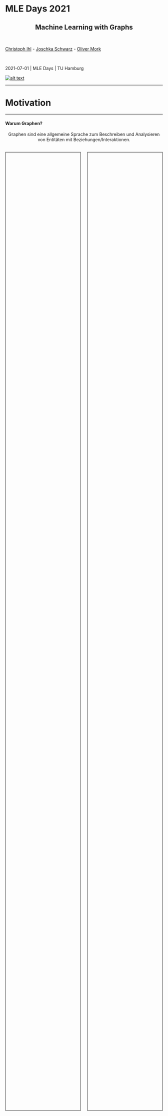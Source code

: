 <style>
/*Slide Container*/
.slide-container {
    width:     100%;
    height:    100%;
    display:   flex;
    flex-wrap: wrap; /*line break the boxes*/
}

/*Slide Container TOP (for content)*/
.slide-container-top {
    display:flex;
    flex-wrap: wrap; /*line break the boxes*/
    width:100%; 
    height:78%;
}
/*Flex Direction of content boxes*/
.horizontal { flex-direction:row; }
.horizontal>*:not(:first-of-type)  { margin-left: 20px; }
.vertical { flex-direction:column; }
.vertical>*:not(:first-of-type)  { 
  margin-top: 20px; 
  padding:0 10px 0 10px !important;
}

/*Slide Container BOTTOM (for spacing)*/
.slide-container-bottom {
    flex: 1 1 10%;
    height:22%;
}
/*Content Box*/
.slide-box {
    flex: 1 0;
    overflow: auto;
    padding:10px;
}
/*Control number of rows*/
.flex-basis-40 {
  flex-basis: 40%
}
/*Control height*/
.height-50 {
  height: 40%;
}
/*Set Shadow*/
.shadow {
  box-shadow: 5px 5px 5px grey;
}
/*Settings for Inside (Text) boxes*/
.box-text {
  padding:20px;
}
/*Settings for Lists*/
.square-list {
  list-style: square !important;
}
/*Settings for Image in Box*/
.box-img {
  height: 100%;
  background-repeat: no-repeat;
  background-position: center, center;
  background-size:contain;
}
/*Optional grey frame border*/
.frame {
  border: 2px solid grey;
}
/*GRID layout*/
.grid-layout {
  height:100%;
  width:100%;
  display: grid;
  grid-template-columns: 1fr 1fr 1fr; /*layout*/
  grid-auto-rows: 1fr; /*same height*/
  grid-gap: 10px;
}
/*Show only part of headline in the TOC-Progress*/
.h-wrap {
  margin-bottom:2rem;
}
.h-wrap h2 {
  display: inline !important;
 }
</style>
<!-- .slide: class="align-center" -->
  
  <!-- .slide: data-state="no-toc-progress" --> <!-- don't show toc progress bar on this slide -->

# MLE Days 2021
<!-- .element: class="no-toc-progress" --> <!-- slide not in toc progress bar -->


<h2 style="text-align: center;">Machine Learning with Graphs</h2>

<br> 

[Christoph Ihl][1] - [Joschka Schwarz][2] - [Oliver Mork][3]

<br> 


2021-07-01 | MLE Days | TU Hamburg


[![alt text](img/logo.png)](https://www.startupengineer.io) <!-- .element: class="logo" -->


[1]: https://www.startupengineer.io/authors/ihl/
[2]: https://www.startupengineer.io/authors/schwarz/
[3]: https://www.startupengineer.io/authors/mork/
<!-- [2]: https://www.tuhh.de/alt/sdw -->


----  ----

<!-- .slide: class="align-center" -->

# Motivation

----

<!-- .slide: class="align-top" -->

#### Warum Graphen?


<p style="text-align:center">Graphen sind eine allgemeine Sprache zum Beschreiben und Analysieren von Entitäten mit Beziehungen/Interaktionen.</p>
<br>
<div class="slide-container">
        <!--- Slide container (TOP) --->
        <div class="slide-container-top horizontal">
          <!--- Content Box (1) --->
          <div class="slide-box frame">
            <!--- IMAGE --->
            <div class="box-img" style="background-image: url(img/01_motivation/02_svg/graph_entities.svg); background-size:80%;"></div>
          </div>
          <!--- Content Box (2) --->
          <div class="slide-box frame">
            <!--- IMAGE --->
            <div class="box-img" style="background-image: url(img/01_motivation/02_svg/graph_entities_connected.svg); background-size:80%;"></div>
          </div>
        </div>
        <!--- Slide container (BOTTOM / SPACING) --->
        <div class="slide-container-bottom"></div>
</div>

----

<!-- .slide: class="align-top" -->

#### Viele Arten von Daten sind Graphen (1)

<div class="slide-container">
  <div class="slide-container-top">
    <div class="grid-layout">
        <!--- Box 1 --->
        <div class="slide-box frame">
          <div class="box-img" style="margin:20px; background-image: url(img/01_motivation/02_svg/event_graph.svg); height:70%;"></div>
          <div style="display:flex; align-items:center; justify-content: center;">Event Graphs</div>
        </div>
        <!--- Box 2 --->
        <div class="slide-box frame">
          <div class="box-img" style="margin:20px; background-image: url(img/01_motivation/03_png/computer_network.png); height:70%;"></div>
          <div style="display:flex; align-items:center; justify-content: center;">Computer Netzwerke</div>
        </div>
        <!--- Box 3 --->
        <div class="slide-box frame">
          <div class="box-img" style="margin:20px; background-image: url(img/01_motivation/02_svg/particle_network.svg); height:70%;"></div>
          <div style="display:flex; align-items:center; justify-content: center;">Partikel Netzwerke</div>
        </div>
        <!--- Box 4 --->
        <div class="slide-box frame">
          <div class="box-img" style="margin:20px; background-image: url(img/01_motivation/02_svg/food_web.svg); height:70%;"></div>
          <div style="display:flex; align-items:center; justify-content: center;">Nahrungsnetze</div>
        </div>
        <!--- Box 5 --->
        <div class="slide-box frame">
          <div class="box-img" style="margin:20px; background-image: url(img/01_motivation/03_png/disease_pathway.png); height:70%;"></div>
          <div style="display:flex; align-items:center; justify-content: center;">Übertragungswege (Krankheiten)</div>
        </div>
        <!--- Box 6 --->
        <div class="slide-box frame">
          <div class="box-img" style="margin:20px; background-image: url(img/01_motivation/02_svg/sbahn_hh.svg); height:70%;"></div>
          <div style="display:flex; align-items:center; justify-content: center;">U-Bahn Netzwerke</div>
        </div>
    </div>
  </div>
  <div class="slide-container-bottom">
  </div>
</div>

----

<!-- .slide: class="align-top" -->
            
#### Viele Arten von Daten sind Graphen (2)

<div class="slide-container">
  <div class="slide-container-top">
    <div class="grid-layout">
        <!--- Box 1 --->
        <div class="slide-box frame">
          <div class="box-img" style="margin:20px; background-image: url(img/01_motivation/02_svg/social_network.svg); height:70%;"></div>
          <div style="display:flex; align-items:center; justify-content: center;">Soziale Netzwerke</div>
        </div>
        <!--- Box 2 --->
        <div class="slide-box frame">
          <div class="box-img" style="margin:20px; background-image: url(img/01_motivation/03_png/economic_network3.png); height:70%;"></div>
          <div style="display:flex; align-items:center; justify-content: center;">Ökonomische Netzwerke</div>
        </div>
        <!--- Box 3 --->
        <div class="slide-box frame">
          <div class="box-img" style="margin:20px; background-image: url(img/01_motivation/03_png/communication_network.png); height:70%;"></div>
          <div style="display:flex; align-items:center; justify-content: center;">Kommunikationsnetzwerke</div>
        </div>
        <!--- Box 4 --->
        <div class="slide-box frame">
          <div class="box-img" style="margin:20px; background-image: url(img/01_motivation/02_svg/citation_network.svg); height:70%;"></div>
          <div style="display:flex; align-items:center; justify-content: center;">Zitationsnetzwerke</div>
        </div>
        <!--- Box 5 --->
        <div class="slide-box frame">
          <div class="box-img" style="margin:20px; background-image: url(img/01_motivation/03_png/neurons.png); height:70%;"></div>
          <div style="display:flex; align-items:center; justify-content: center;">Netzwerk von Neuronen</div>
        </div>
        <!--- Box 6 --->
        <div class="slide-box frame">
          <div class="box-img" style="margin:20px; background-image: url(img/01_motivation/03_png/internet2.png); height:70%;"></div>
          <div style="display:flex; align-items:center; justify-content: center;">Internet</div>
        </div>
    </div>
  </div>
  <div class="slide-container-bottom">
  </div>
</div>

----

<!-- .slide: class="align-top" -->

#### Viele Arten von Daten sind Graphen (3)

<div class="slide-container">
  <div class="slide-container-top">
    <div class="grid-layout">
        <!--- Box 1 --->
        <div class="slide-box frame">
          <div class="box-img" style="margin:20px; background-image: url(img/01_motivation/02_svg/knowledge_graph.svg); height:70%;"></div>
          <div style="display:flex; align-items:center; justify-content: center;">Wissensgraphen</div>
        </div>
        <!--- Box 2 --->
        <div class="slide-box frame">
          <div class="box-img" style="margin:20px; background-image: url(img/01_motivation/02_svg/molecules.svg); height:70%;"></div>
          <div style="display:flex; align-items:center; justify-content: center;">Moleküle</div>
        </div>
        <!--- Box 3 --->
        <div class="slide-box frame">
          <div class="box-img" style="margin:20px; background-image: url(img/01_motivation/02_svg/code_graph.svg); height:70%;"></div>
          <div style="display:flex; align-items:center; justify-content: center;">Code Graphen</div>
        </div>
        <!--- Box 4 --->
        <div class="slide-box frame">
          <div class="box-img" style="margin:20px; background-image: url(img/01_motivation/02_svg/dolphin_triangle_mesh.svg); height:70%;"></div>
          <div style="display:flex; align-items:center; justify-content: center;">3D Shapes</div>
        </div>
        <!--- Box 5 --->
        <div class="slide-box frame">
          <div class="box-img" style="margin:20px; background-image: url(img/01_motivation/03_png/scene_graph2.png); height:70%;"></div>
          <div style="display:flex; align-items:center; justify-content: center;">Scene graphs</div>
        </div>
        <!--- Box 6 --->
        <div class="slide-box frame">
          <div class="box-img" style="margin:20px; background-image: url(img/01_motivation/03_png/regulatory_network2.png); height:70%;"></div>
          <div style="display:flex; align-items:center; justify-content: center;">Gen regulatory network</div>
        </div>
    </div>
  </div>
  <div class="slide-container-bottom">
  </div>
</div>


----

<!-- .slide: class="align-top" -->

#### WebP Test

<div class="slide-container">
  <div class="slide-container-top">
    <div class="grid-layout">
        <!--- Box 1 --->
        <div class="slide-box frame">
          <div class="box-img" style="margin:20px; background-image: url(img/graph.webp); height:70%;"></div>
          <div style="display:flex; align-items:center; justify-content: center;">Wissensgraphen</div>
        </div>
        <!--- Box 2 --->
        <div class="slide-box frame">
          <div class="box-img" style="margin:20px; background-image: url(img/graph.webp); height:70%;"></div>
          <div style="display:flex; align-items:center; justify-content: center;">Moleküle</div>
        </div>
        <!--- Box 3 --->
        <div class="slide-box frame">
          <div class="box-img" style="margin:20px; background-image: url(img/graph.webp); height:70%;"></div>
          <div style="display:flex; align-items:center; justify-content: center;">Code Graphen</div>
        </div>
        <!--- Box 4 --->
        <div class="slide-box frame">
          <div class="box-img" style="margin:20px; background-image: url(img/graph.webp); height:70%;"></div>
          <div style="display:flex; align-items:center; justify-content: center;">Zitationsnetzwerke</div>
        </div>
        <!--- Box 5 --->
        <div class="slide-box frame">
          <div class="box-img" style="margin:20px; background-image: url(img/graph.webp); height:70%;"></div>
          <div style="display:flex; align-items:center; justify-content: center;">Scene graphs</div>
        </div>
        <!--- Box 6 --->
        <div class="slide-box frame">
          <div class="box-img" style="margin:20px; background-image: url(img/graph.webp); height:70%;"></div>
          <div style="display:flex; align-items:center; justify-content: center;">Gen regulatory network</div>
        </div>
    </div>
  </div>
  <div class="slide-container-bottom">
  </div>
</div>


----

<!-- .slide: class="align-top" -->

#### Modern ML Toolbox

<style>
.grid-containerDNN {
  width:100%;
  height:100%;
  display: grid;
  grid-template-columns: 1fr 1fr 1fr 1fr;
  grid-template-rows: 0.5fr 1fr auto;
  gap: 15px 15px;
  grid-template-areas:
    "P1 P2 P3 P4"
    "DNN DNN DNN DNN"
    "subtext subtext subtext subtext";
}

.P1 { grid-area: P1; }
.P2 { grid-area: P2; }
.P3 { grid-area: P3; }
.P4 { grid-area: P4; }
.DNN { grid-area: DNN; }
.subtext { grid-area: subtext; }

</style>

<div class="slide-container">
        <!--- Slide container (TOP) --->
        <div class="slide-container-top vertical">
          <div class="grid-containerDNN">
            <div class="P1">
              <div class="box-img" style="margin:10px; background-image: url(img/02_dl/03_png/01.png); height:70%;"></div>
              <div style="display:flex; align-items:center; justify-content: center;">Christoph</div>
            </div>
            <div class="P2">
              <div class="box-img" style="margin:10px; background-image: url(img/02_dl/03_png/02.png); height:70%;"></div>
              <div style="display:flex; align-items:center; justify-content: center;">Patterns of local contrast</div>
            </div>
            <div class="P3">
              <div class="box-img" style="margin:10px; background-image: url(img/02_dl/03_png/03.png); height:70%;"></div>
              <div style="display:flex; align-items:center; justify-content: center;">Face features</div>
            </div>
            <div class="P4">
              <div class="box-img" style="margin:10px; background-image: url(img/02_dl/03_png/04.png); height:70%;"></div>
              <div style="display:flex; align-items:center; justify-content: center;">Face</div>
            </div>
            <div class="DNN box-img" style="background-image: url(img/02_dl/02_svg/dnn_sphere.svg);"></div>
            <div class="subtext" style="text-align:center;">Modern deep learning toolbox is designed for simple sequences & grids</div>
          </div>
        </div>
        <!--- Slide container (BOTTOM / SPACING) --->
        <div class="slide-container-bottom"></div>
</div>

----

<!-- .slide: class="align-top" -->

#### Modern ML Toolbox

<style>
.grid-containerDNN {
  width:100%;
  height:100%;
  display: grid;
  grid-template-columns: 1fr 1fr 1fr 1fr;
  grid-template-rows: 0.5fr 1fr auto;
  gap: 15px 15px;
  grid-template-areas:
    "P1 P2 P3 P4"
    "DNN DNN DNN DNN"
    "subtext subtext subtext subtext";
}

.P1 { grid-area: P1; }
.P2 { grid-area: P2; }
.P3 { grid-area: P3; }
.P4 { grid-area: P4; }
.DNN { grid-area: DNN; }
.subtext { grid-area: subtext; }

</style>

<div class="slide-container">
        <!--- Slide container (TOP) --->
        <div class="slide-container-top vertical">
          <div class="grid-containerDNN">
            <div class="P1">
              <div class="box-img" style="margin:10px; background-image: url(img/02_dl/03_png/01.png); height:70%;"></div>
              <div style="display:flex; align-items:center; justify-content: center;">Christoph</div>
            </div>
            <div class="P2">
              <div class="box-img" style="margin:10px; background-image: url(img/02_dl/03_png/02.png); height:70%;"></div>
              <div style="display:flex; align-items:center; justify-content: center;">Patterns of local contrast</div>
            </div>
            <div class="P3">
              <div class="box-img" style="margin:10px; background-image: url(img/02_dl/03_png/03.png); height:70%;"></div>
              <div style="display:flex; align-items:center; justify-content: center;">Face features</div>
            </div>
            <div class="P4">
              <div class="box-img" style="margin:10px; background-image: url(img/02_dl/03_png/04.png); height:70%;"></div>
              <div style="display:flex; align-items:center; justify-content: center;">Face</div>
            </div>
            <div class="DNN box-img" style="background-image: url(img/02_dl/02_svg/dnn.svg);"></div>
            <div class="subtext" style="text-align:center;">Modern deep learning toolbox is designed for simple sequences & grids</div>
          </div>
        </div>
        <!--- Slide container (BOTTOM / SPACING) --->
        <div class="slide-container-bottom"></div>
</div>

----  ----

<!-- .slide: class="align-top" -->

#### TESTTEST

<div class="slide-container">
        <!--- Slide container (TOP) --->
        <div class="slide-container-top vertical">
          <!--- IFrAME --->
          <iframe src="coediting_network.html" width="100%" height="100%">asd</iframe>
        </div>
        <!--- Slide container (BOTTOM / SPACING) --->
        <div class="slide-container-bottom"></div>
</div>

----  ----

<!-- .slide: class="align-top" -->

#### Can Software Developer Boost Corporate Value? Accepted accounting principles often fail to capture the value of intangible capital

<div class="slide-container">
  <!--- Slide container (TOP) --->
  <div class="slide-container-top vertical">
    <!--- Content Box (1) equal height turned off--->
    <div class="slide-box" style="flex:0 0 20%">
      and what about the entrepreneurial preferences of software talent driving these new technologies — can their tendencies be measured, as well?</div>
    <!--- Content Box (2) --->
    <div class="slide-box">
      Research Scope – The reason to study this topic is to ...
      <hr>
      <ul class="square-list" style="margin-left:50px;">
        <li><span>... measure intangible assets and digital capital (market value of knowledge / human capital)</span></li>
        <li><span>... analyze the relationship between entrepreneurial activity and digital capital</span></li>
        <li><span>... examine how new ventures make and earn returns to investments in technology / 	technological labour</span></li>
      </ul>
    </div>
    <!--- Content Box (3) --->
    <div class="slide-box">
      Research question
      <hr>
      <ul class="square-list" style="margin-left:50px;">
        <li>How do social, structural and reputational effects influence entrepreneurial entry and entrepreneurial succes?</li>
        <li>What are the emerging trends in technological entrepreneurship?</li>
        <li>How is the relationship between market value and aggregated measures of <b>digital capital?</b></li>
      </ul>
    </div>
  </div>
  <!--- Space Holder Box --->
  <div class="slide-container-bottom"></div>
</div>

----  ----

<!-- .slide: class="align-center" -->

# Theory / Methods

<span style="display: inline;"></span>


----

<!-- .slide: class="align-top" -->

<div class='h-wrap'>
  <h2 id="paper-2-technological-fields" style="font-size:1.563em">Network Theory</h2><h2 style="font-size:1.563em"> distinguishes four types of mechanisms which relate network structures to consequences 

</h2>
</div>

<div class="slide-container">
  <div class="slide-container-top vertical">
  <div class="slide-box" style="flex:0 0 10%">Social Capital Theory is applicable to OSS development because OSS is an intellectual resource developed via the social action of freelance developers.</div>
  <div class="slide-box" style="background-image: url(img/02_theory/network.svg);
                                          background-size:60%;
                                          background-repeat: no-repeat;
                                          background-position: center, center;"></div>
  </div>
  <div class="slide-container-bottom"></div>
</div>

----

<!-- .slide: class="align-top" -->

<div class='h-wrap'>
  <h2 id="paper-2-technological-fields" style="font-size:1.563em">Model</h2><h2 style="font-size:1.563em">: Research Tradition and operationalization of the underlying mechanism (cohesion, equivalence, ...) are yet to be defined</h2>
</div>

<div class="slide-container">
  <div class="slide-container-top" style="background-image: url(img/02_theory/model.svg);
                                          background-repeat: no-repeat;
                                          background-position: center, center;
                                          background-size:60%;"></div>
  <div class="slide-container-bottom"></div>
</div>

----

<!-- .slide: class="align-top" -->

<div class='h-wrap'>
  <h2 id="paper-2-technological-fields" style="font-size:1.563em">Project 1</h2><h2 style="font-size:1.563em">: Network Measures - Projects have various kinds of developers characterized by different types of development activities</h2>
</div>

<div class="slide-container">
  <div class="slide-container-top">
    <div class="grid-layout">
        <!--- Box 1 --->
        <div class="box-text" style="font-size:25px;">
          <p style="font-size:40px"><b>Reputation</b></p>
          <hr>
          <p>The expertise / performance of a developer depends on several factors:</p>
          <ul class="square-list" style="margin-left:50px;">
            <li>Quality</li>
            <li>Continuity</li>
            <li>Quantity</li>
          </ul>
        </div>
        <!--- Box 2 --->
        <div class="box-text" style="font-size:25px;">
          <p style="font-size:40px"><b>Status</b></p>
          <hr>
          <p>The activity of users forms several kinds of social networks:</p>
          <ul class="square-list" style="margin-left:50px;">
            <li>Network of collaboration</li>
            <li>Network of followers</li>
            <li>Network of watchers / stars</li>
          </ul>
        </div>
        <!--- Box 3 --->
        <div class="slide-box" style="margin:0 50px 0 50px;">
          <div class="box-img frame shadow" style="background-image: url(img/02_theory/commit.png);"></div>
        </div>
        <!--- Box 4 --->
        <div class="slide-box" style="margin:0 50px 0 50px;">
          <div class="box-img frame shadow" style="background-image: url(img/02_theory/graph.webp);"></div>
        </div>
    </div>
  </div>
  <div class="slide-container-bottom">
  </div>
</div>

----

<!-- .slide: class="align-top" -->

<div class="h-wrap">
  <h2 id="paper-2-technological-fields" style="font-size:1.563em">Project 2</h2><h2 style="font-size:1.563em">: Equivalence Measures - Detecting technological topics across GitHub two compare entrepreneurs with similar specialization</h2>
</div>

<style>
.grid-container {
  width:100%;
  height:100%;
  display: grid;
  grid-template-columns: 1fr 1fr 1fr 1fr 1fr;
  grid-template-rows: auto 1fr auto 1fr;
  gap: 10px 10px;
  grid-template-areas:
    "Left Top-Row Top-Row Top-Row Right"
    "Left Top-1 Top-2 Top-3 Right"
    "Left Bottom-Row Bottom-Row Bottom-Row Right"
    "Left Bottom-1 Bottom-2 Bottom-3 Right";
}

.Left { grid-area: Left; }
.Top-Row { grid-area: Top-Row; }
.Bottom-Row { grid-area: Bottom-Row; }
.Right { grid-area: Right; }
.Top-1 { grid-area: Top-1; }
.Top-2 { grid-area: Top-2; }
.Top-3 { grid-area: Top-3; }
.Bottom-1 { grid-area: Bottom-1; }
.Bottom-2 { grid-area: Bottom-2; }
.Bottom-3 { grid-area: Bottom-3; }

.Bottom { 
  display: grid;
  place-items: center;
  text-align:center;
}

</style>

<div class="slide-container">
  <div class="slide-container-top">
    <div class="grid-container">
      <div class="Left frame">
        <div class="slide-container-top vertical" style="height:100%;">
          <div class="slide-box" style="padding:20px;">
            <div class="box-img" style="background-image: url(img/02_theory/readme.png);">
            </div>
          </div>
          <p style="text-align:center; margin-bottom:30px"><b>Input:</b><br>Annotated README</p>
        </div>
      </div>
      <div class="Top-Row frame" style="justify-content: center; align-items: center;">
        <div class="slide-box" style="display: grid; place-items: center;background: rgba(255, 255, 255, 0.05);">
          Method 1: Machine Learning
        </div>
      </div>
      <div class="Right frame">
        <div class="slide-container-top vertical" style="height:100%;">
          <div class="slide-box" style="padding:30px;">
            <div class="box-img" style="background-image: url(img/02_theory/cluster.svg);">
            </div>
          </div>
          <p style="text-align:center; margin-bottom:30px"><b>Output:</b><br>Clustered Topics</p>
        </div>
      </div>
      <div class="Top-1 frame">
        <div class="slide-container-top vertical" style="height:100%">
          <div class="slide-box" style="padding-top:20px;">
            <div class="box-img" style="background-image: url(img/02_theory/heuristic.svg);">
            </div>
          </div>
          <p style="text-align:center; font-size:0.7em; color:#98A6AD"><em>Heuristic</em></p>
          <div class="slide-box">
            <div class="box-img" style="padding-top:10px;background-image: url(img/02_theory/stat_feat.svg);">
            </div>
          </div>
          <p style="text-align:center; font-size:0.7em; color:#98A6AD"><em>Statistical</em></p>
          <p style="text-align:center; margin-bottom:30px">Feature Extraction</p>
        </div>
      </div>
      <div class="Top-2 frame">
        <div class="slide-container-top vertical" style="height:100%;">
          <div class="slide-box" style="padding:30px;">
            <div class="box-img" style="background-image: url(img/02_theory/brain.svg);"></div>
          </div>
          <p style="text-align:center; margin-bottom:30px">Classifier Learning</p>
        </div>
      </div>
      <div class="Top-3 frame">
        <div class="slide-container-top vertical" style="height:100%">
          <div class="slide-box" style="padding-top:35px;">
            <div class="box-img" style="background-image: url(img/02_theory/validation.svg);">
            </div>
          </div>
          <p style="text-align:center; margin-bottom:30px">Validation</p>
        </div>
      </div>
      <div class="Bottom-Row frame" style="justify-content: center; align-items: center;">
        <div class="slide-box" style="display: grid; place-items: center;background: rgba(255, 255, 255, 0.05);">
          Method 2: Topic Modeling
        </div>
      </div>
      <div class="Bottom Bottom-1 frame">
        <div class="slide-container-top vertical" style="height:100%;">
          <div class="slide-box" style="padding:30px;">
            <div class="box-img" style="background-image: url(img/02_theory/data_extract.svg);"></div>
          </div>
          <p style="text-align:center; margin-bottom:30px">Data Extraction</p>
        </div>
      </div>
      <div class="Bottom Bottom-2 frame">
        <div class="slide-container-top vertical" style="height:100%;">
          <div class="slide-box" style="padding:30px;">
            <div class="box-img">Bag-of-Words<br>Word Embedding<br>LDA</div>
          </div>
          <p style="text-align:center; margin-bottom:30px">Text Classification</p>
        </div>
      </div>
      <div class="Bottom Bottom-3 frame"></div>
    </div>
  <div class="slide-container-bottom">
  </div>
</div>

----

<!-- .slide: class="align-top" -->

<div class='h-wrap'>
  <h2 id="paper-2-technological-fields" style="font-size:1.563em">Project 3</h2><h2 style="font-size:1.563em">: Identity Matching - Linking Developer with startup data</h2>
</div>

<div class="slide-container">
  <div class="slide-container-top" style="background-image: url(img/02_theory/data_sources.svg);
                                          background-repeat: no-repeat;
                                          background-position: center, center;
                                          background-size:60%;"></div>
  <div class="slide-container-bottom"></div>
</div>

----  ----

<!-- .slide: class="align-center" -->

# Data

----

<!-- .slide: class="align-top" -->

<div class="h-wrap">
  <h2 id="paper-2-technological-fields" style="font-size:1.563em">Angellist (total)</h2><h2 style="font-size:1.563em">: >10 million profiles and >5 million organizations</h2>
</div>

<div class="slide-container">
        <!--- Slide container (TOP) --->
        <div class="slide-container-top horizontal">
          <!--- Content Box (1) --->
          <div class="slide-box frame">
            <!--- IMAGE --->
            <div class="box-img" style="background-image: url(img/03_data/al_employees_hist.png); height: 90%;"></div>
            <div style="text-align:center;">Profiles</div>
          </div>
          <!--- Content Box (2) --->
          <div class="slide-box frame">
            <!--- IMAGE --->
            <div class="box-img" style="background-image: url(img/03_data/al_markets.png); height: 90%;"></div>
            <div style="text-align:center;">Startups</div>
          </div>
        </div>
        <!--- Slide container (BOTTOM / SPACING) --->
        <div class="slide-container-bottom"></div>
</div>

----

<!-- .slide: class="align-top" -->

<div class="h-wrap">
  <h2 id="paper-2-technological-fields" style="font-size:1.563em">Angellist (github)</h2><h2 style="font-size:1.563em">: hard links to github and stackoverflow</h2>
</div>

<div class="slide-container">
        <!--- Slide container (TOP) --->
        <div class="slide-container-top horizontal">
          <!--- Content Box (1) --->
          <div class="slide-box frame">
            <!--- IMAGE --->
            <div class="box-img" style="background-image: url(img/03_data/....png); height: 90%;"></div>
            <div style="text-align:center;">Profiles</div>
          </div>
          <!--- Content Box (2) --->
          <div class="slide-box frame">
            <!--- IMAGE --->
            <div class="box-img" style="background-image: url(img/03_data/....png); height: 90%;"></div>
            <div style="text-align:center;">Startups</div>
          </div>
        </div>
        <!--- Slide container (BOTTOM / SPACING) --->
        <div class="slide-container-bottom"></div>
</div>

----  ----

<!-- .slide: class="align-center" -->

# Conclusion

----

<!-- .slide: class="align-top" -->

## Conclusion

<div class="row-top">


<div class="column">

#### Contributions

* __Theoretical__:

  * Organizational design and microfoundations of autonomy

  * Autonomy and entrepreneurial (over-) confidence

<br>


* __Practical__:

  * Professionalization of (corporate) entrepreneurship

  * Understand the design and limits of current practices



</div>


<div class="column">

#### Limitations & outlook


* Field experiment with real organization
  * Managerial assignment
  * Realistic degrees of freedom in choice
    * More or less contraint depending on organizational context (goals, structure) 


<br>

* Mechanism studies in more controlled environments



</div>

</div>



----  ----

<!-- .slide: class="align-center" -->

<!-- .slide: data-state="no-toc-progress" --> <!-- don't show toc progress bar on this slide -->


# *Thank You for Your attention!*
<!-- .element: class="no-toc-progress" -->

## *Let's keep in touch!*



</div>
  <ul class=network-icon aria-hidden=true>
    <li>
         <a href=https://www.startupengineer.io/authors/schwarz/>
              <i class="fas fa-home big-icon" class="accent">: https://www.startupengineer.io/authors/schwarz</i>
         </a>
    </li>
    <li>
         <a href=mailto:joschka.schwarz@tuhh.de>
              <i class="fas fa-envelope big-icon" class="accent">: joschka.schwarz@tuhh.de</i>
         </a>
    </li>
    <li>
        <a href=https://www.linkedin.com/in/joschka-schwarz/ target=_blank rel=noopener>
              <i class="fab fa-linkedin big-icon" class="accent">: https://www.linkedin.com/in/joschka-schwarz</i>
        </a>
    </li>
  </ul>
</div>


[![alt text](../img/logo.png)](https://www.startupengineer.io) <!-- .element: class="logo" -->


